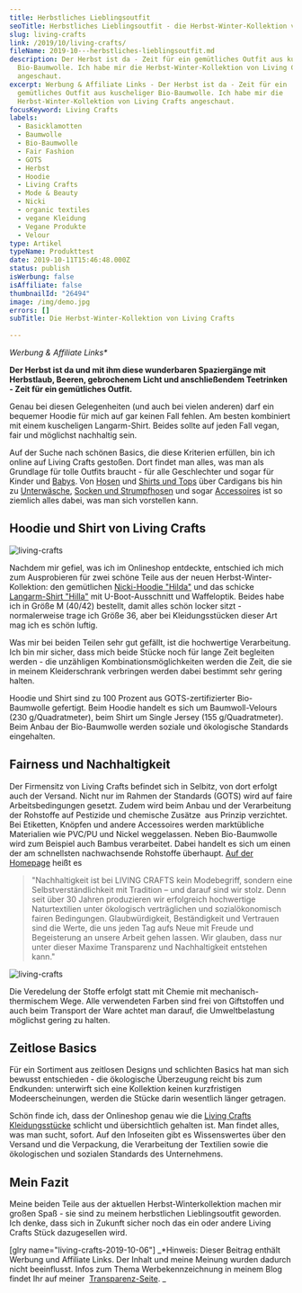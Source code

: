 ```yaml
---
title: Herbstliches Lieblingsoutfit
seoTitle: Herbstliches Lieblingsoutfit - die Herbst-Winter-Kollektion von Living Crafts
slug: living-crafts
link: /2019/10/living-crafts/
fileName: 2019-10---herbstliches-lieblingsoutfit.md
description: Der Herbst ist da - Zeit für ein gemütliches Outfit aus kuscheliger
  Bio-Baumwolle. Ich habe mir die Herbst-Winter-Kollektion von Living Crafts
  angeschaut.
excerpt: Werbung & Affiliate Links - Der Herbst ist da - Zeit für ein
  gemütliches Outfit aus kuscheliger Bio-Baumwolle. Ich habe mir die
  Herbst-Winter-Kollektion von Living Crafts angeschaut.
focusKeyword: Living Crafts
labels:
  - Basicklamotten
  - Baumwolle
  - Bio-Baumwolle
  - Fair Fashion
  - GOTS
  - Herbst
  - Hoodie
  - Living Crafts
  - Mode & Beauty
  - Nicki
  - organic textiles
  - vegane Kleidung
  - Vegane Produkte
  - Velour
type: Artikel
typeName: Produkttest
date: 2019-10-11T15:46:48.000Z
status: publish
isWerbung: false
isAffiliate: false
thumbnailId: "26494"
image: /img/demo.jpg
errors: []
subTitle: Die Herbst-Winter-Kollektion von Living Crafts
  
---
```


_Werbung &amp; Affiliate Links\*_

**Der Herbst ist da und mit ihm diese wunderbaren Spaziergänge mit Herbstlaub,
Beeren, gebrochenem Licht und anschließendem Teetrinken - Zeit für ein
gemütliches Outfit.**

Genau bei diesen Gelegenheiten (und auch bei vielen anderen) darf ein bequemer
Hoodie für mich auf gar keinen Fall fehlen. Am besten kombiniert mit einem
kuscheligen Langarm-Shirt. Beides sollte auf jeden Fall vegan, fair und
möglichst nachhaltig sein.

Auf der Suche nach schönen Basics, die diese Kriterien erfüllen, bin ich online
auf Living Crafts gestoßen. Dort findet man alles, was man als Grundlage für
tolle Outfits braucht - für alle Geschlechter und sogar für Kinder und
[Babys](https://www.awin1.com/cread.php?awinmid=13807&awinaffid=632580&clickref=Babys&p=%5B%5Bhttps%253A%252F%252Fwww.livingcrafts.de%252Fbaby%5D%5D).
Von
[Hosen](https://www.awin1.com/cread.php?awinmid=13807&awinaffid=632580&clickref=Hosen&p=%5B%5Bhttps%253A%252F%252Fwww.livingcrafts.de%252Fdamen%252Fjeans-und-hosen%5D%5D)
und
[Shirts und Tops](https://www.awin1.com/cread.php?awinmid=13807&awinaffid=632580&clickref=Shirts+und+Tops&p=%5B%5Bhttps%253A%252F%252Fwww.livingcrafts.de%252Fdamen%252Fshirts-und-tops%5D%5D)
über Cardigans bis hin zu
[Unterwäsche](https://www.awin1.com/cread.php?awinmid=13807&awinaffid=632580&clickref=Unterw%C3%A4sche&p=%5B%5Bhttps%253A%252F%252Fwww.livingcrafts.de%252Fdamen%252Funterwaesche%5D%5D),
[Socken und Strumpfhosen](https://www.awin1.com/cread.php?awinmid=13807&awinaffid=632580&clickref=Socken+und+Strumpfhosen&p=%5B%5Bhttps%253A%252F%252Fwww.livingcrafts.de%252Fdamen%252Fsocken-und-strumpfhosen%5D%5D)
und sogar
[Accessoires](https://www.awin1.com/cread.php?awinmid=13807&awinaffid=632580&clickref=Accessoires&p=%5B%5Bhttps%253A%252F%252Fwww.livingcrafts.de%252Fdamen%252Faccessoires%5D%5D)
ist so ziemlich alles dabei, was man sich vorstellen kann.

## Hoodie und Shirt von Living Crafts

![living-crafts](http://cardamonchai.com/wp-content/uploads/2019/10/2019-10-06-waldpark-marienhoehe-suelldorf-35-400x267.jpg)

Nachdem mir gefiel, was ich im Onlineshop entdeckte, entschied ich mich zum
Ausprobieren für zwei schöne Teile aus der neuen Herbst-Winter-Kollektion: den
gemütlichen
[Nicki-Hoodie "Hilda"](https://www.awin1.com/cread.php?awinmid=13807&awinaffid=632580&clickref=Hoodie+Hilda&p=%5B%5Bhttps%253A%252F%252Fwww.livingcrafts.de%252Fdamen%252Fhomewear%252Fkapuzenjacke%2523petrol%5D%5D)
und das schicke
[Langarm-Shirt "Hilla"](https://www.awin1.com/cread.php?awinmid=13807&awinaffid=632580&clickref=Langarm-Shirt+Hilla&p=%5B%5Bhttps%253A%252F%252Fwww.livingcrafts.de%252Flimited-edition%252Fdamen%252Flangarm-shirt-4%2523ink-blue%5D%5D)
mit U-Boot-Ausschnitt und Waffeloptik. Beides habe ich in Größe M (40/42)
bestellt, damit alles schön locker sitzt - normalerweise trage ich Größe 36,
aber bei Kleidungsstücken dieser Art mag ich es schön luftig.

Was mir bei beiden Teilen sehr gut gefällt, ist die hochwertige Verarbeitung.
Ich bin mir sicher, dass mich beide Stücke noch für lange Zeit begleiten
werden - die unzähligen Kombinationsmöglichkeiten werden die Zeit, die sie in
meinem Kleiderschrank verbringen werden dabei bestimmt sehr gering halten.

Hoodie und Shirt sind zu 100 Prozent aus GOTS-zertifizierter Bio-Baumwolle
gefertigt. Beim Hoodie handelt es sich um Baumwoll-Velours (230 g/Quadratmeter),
beim Shirt um Single Jersey (155 g/Quadratmeter). Beim Anbau der Bio-Baumwolle
werden soziale und ökologische Standards eingehalten.

## Fairness und Nachhaltigkeit

Der Firmensitz von Living Crafts befindet sich in Selbitz, von dort erfolgt auch
der Versand. Nicht nur im Rahmen der Standards (GOTS) wird auf faire
Arbeitsbedingungen gesetzt. Zudem wird beim Anbau und der Verarbeitung der
Rohstoffe auf Pestizide und chemische Zusätze  aus Prinzip verzichtet. Bei
Etiketten, Knöpfen und andere Accessoires werden marktübliche Materialien wie
PVC/PU und Nickel weggelassen. Neben Bio-Baumwolle wird zum Beispiel auch Bambus
verarbeitet. Dabei handelt es sich um einen der am schnellsten nachwachsende
Rohstoffe überhaupt.
[Auf der Homepage](https://www.awin1.com/cread.php?awinmid=13807&awinaffid=632580&clickref=Living+Crafts&p=%5B%5Bhttps%253A%252F%252Fwww.livingcrafts.de%252F%5D%5D)
heißt es

> "Nachhaltigkeit ist bei LIVING CRAFTS kein Modebegriff, sondern eine
> Selbstverständlichkeit mit Tradition – und darauf sind wir stolz. Denn seit
> über 30 Jahren produzieren wir erfolgreich hochwertige Naturtextilien unter
> ökologisch verträglichen und sozialökonomisch fairen Bedingungen.
> Glaubwürdigkeit, Beständigkeit und Vertrauen sind die Werte, die uns jeden Tag
> aufs Neue mit Freude und Begeisterung an unsere Arbeit gehen lassen. Wir
> glauben, dass nur unter dieser Maxime Transparenz und Nachhaltigkeit entstehen
> kann."

![living-crafts](http://cardamonchai.com/wp-content/uploads/2019/10/2019-10-06-waldpark-marienhoehe-suelldorf-15-400x600.jpg)

Die Veredelung der Stoffe erfolgt statt mit Chemie mit mechanisch-thermischem
Wege. Alle verwendeten Farben sind frei von Giftstoffen und auch beim Transport
der Ware achtet man darauf, die Umweltbelastung möglichst gering zu halten.

## Zeitlose Basics

Für ein Sortiment aus zeitlosen Designs und schlichten Basics hat man sich
bewusst entschieden - die ökologische Überzeugung reicht bis zum Endkunden:
unterwirft sich eine Kollektion keinen kurzfristigen Modeerscheinungen, werden
die Stücke darin wesentlich länger getragen.

Schön finde ich, dass der Onlineshop genau wie die
[Living Crafts Kleidungsstücke](https://www.awin1.com/cread.php?awinmid=13807&awinaffid=632580&clickref=Living+Crafts&p=%5B%5Bhttps%253A%252F%252Fwww.livingcrafts.de%252F%5D%5D)
schlicht und übersichtlich gehalten ist. Man findet alles, was man sucht,
sofort. Auf den Infoseiten gibt es Wissenswertes über den Versand und die
Verpackung, die Verarbeitung der Textilien sowie die ökologischen und sozialen
Standards des Unternehmens.

## Mein Fazit

Meine beiden Teile aus der aktuellen Herbst-Winterkollektion machen mir großen
Spaß - sie sind zu meinem herbstlichen Lieblingsoutfit geworden. Ich denke, dass
sich in Zukunft sicher noch das ein oder andere Living Crafts Stück dazugesellen
wird.

[glry name="living-crafts-2019-10-06"] _\*Hinweis: Dieser Beitrag enthält
Werbung und Affiliate Links. Der Inhalt und meine Meinung wurden dadurch nicht
beeinflusst. Infos zum Thema Werbekennzeichnung in meinem Blog findet Ihr auf
meiner  [Transparenz-Seite](/werbung/). _

&nbsp;

  